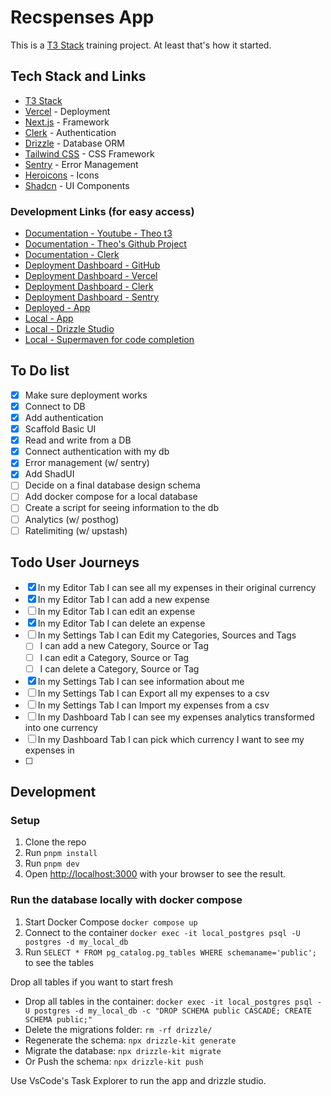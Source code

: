 # Recspenses App

This is a [T3 Stack](https://create.t3.gg/) training project. At least that's how it started.

## Tech Stack and Links

- [T3 Stack](https://create.t3.gg/)
- [Vercel](https://vercel.com) - Deployment
- [Next.js](https://nextjs.org) - Framework
- [Clerk](https://clerk.com) - Authentication
- [Drizzle](https://orm.drizzle.team) - Database ORM
- [Tailwind CSS](https://tailwindcss.com) - CSS Framework
- [Sentry](https://sentry.io) - Error Management
- [Heroicons](https://heroicons.com/) - Icons
- [Shadcn](https://ui.shadcn.com/) - UI Components

### Development Links (for easy access)

- [Documentation - Youtube - Theo t3](https://www.youtube.com/watch?v=d5x0JCZbAJs)
- [Documentation - Theo's Github Project](https://github.com/t3dotgg/t3gallery)
- [Documentation - Clerk](https://clerk.com/docs/quickstarts/nextjs)
- [Deployment Dashboard - GitHub](https://github.com/iosifv/recspenses)
- [Deployment Dashboard - Vercel](https://vercel.com/iosifs-projects-fc6671c4/recspenses/2ySVBdG28NPG8yaAAf8uAm6ig4Ut)
- [Deployment Dashboard - Clerk](https://dashboard.clerk.com/apps/app_2mLIvcMUGIPL5UVkyIwSiLkgFOi/instances/ins_2mLIvY2tu01h3OJw32AeWsb2byy)
- [Deployment Dashboard - Sentry](https://casa4-zv.sentry.io/issues/)
- [Deployed - App](https://recspenses.vercel.app/)
- [Local - App](http://localhost:3000/)
- [Local - Drizzle Studio](https://local.drizzle.studio/)
- [Local - Supermaven for code completion](https://supermaven.com/pricing)

## To Do list

- [x] Make sure deployment works
- [x] Connect to DB
- [x] Add authentication
- [x] Scaffold Basic UI
- [x] Read and write from a DB
- [x] Connect authentication with my db
- [x] Error management (w/ sentry)
- [x] Add ShadUI
- [ ] Decide on a final database design schema
- [ ] Add docker compose for a local database
- [ ] Create a script for seeing information to the db
- [ ] Analytics (w/ posthog)
- [ ] Ratelimiting (w/ upstash)

## Todo User Journeys

- [x] In my Editor Tab I can see all my expenses in their original currency
- [x] In my Editor Tab I can add a new expense
- [ ] In my Editor Tab I can edit an expense
- [x] In my Editor Tab I can delete an expense
- [ ] In my Settings Tab I can Edit my Categories, Sources and Tags
  - [ ] I can add a new Category, Source or Tag
  - [ ] I can edit a Category, Source or Tag
  - [ ] I can delete a Category, Source or Tag
- [x] In my Settings Tab I can see information about me
- [ ] In my Settings Tab I can Export all my expenses to a csv
- [ ] In my Settings Tab I can Import my expenses from a csv
- [ ] In my Dashboard Tab I can see my expenses analytics transformed into one currency
- [ ] In my Dashboard Tab I can pick which currency I want to see my expenses in
- [ ]

## Development

### Setup

1. Clone the repo
2. Run `pnpm install`
3. Run `pnpm dev`
4. Open [http://localhost:3000](http://localhost:3000) with your browser to see the result.

### Run the database locally with docker compose

1. Start Docker Compose `docker compose up`
2. Connect to the container `docker exec -it local_postgres psql -U postgres -d my_local_db`
3. Run `SELECT * FROM pg_catalog.pg_tables WHERE schemaname='public';` to see the tables

Drop all tables if you want to start fresh

- Drop all tables in the container: `docker exec -it local_postgres psql -U postgres -d my_local_db -c "DROP SCHEMA public CASCADE; CREATE SCHEMA public;"`
- Delete the migrations folder: `rm -rf drizzle/`
- Regenerate the schema: `npx drizzle-kit generate`
- Migrate the database: `npx drizzle-kit migrate`
- Or Push the schema: `npx drizzle-kit push`

Use VsCode's Task Explorer to run the app and drizzle studio.
